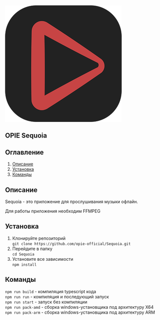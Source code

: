 
![ico](assets/images/sequoia_icon_1.png)

OPIE Sequoia
---
## Оглавление
1. [Описание](#описание)
2. [Установка](#установка)
2. [Команды](#команды)



## Описание
Sequoia - это приложение для прослушивания музыки офлайн.<br> 

Для работы приложения необходим FFMPEG


## Установка
1. Клонируйте репозиторий<br>
   ```git clone https://github.com/opie-official/Sequoia.git```
2. Перейдите в папку<br>
   ```cd Sequoia```
3. Установите все зависимости<br>
   ```npm install```

## Команды

```npm run build``` - компиляция typescript кода<br>
```npm run run``` - компиляция и последующий запуск<br>
```npm run start``` - запуск без компиляции<br>
```npm run pack-amd``` - сборка windows-установщика под архитектуру X64<br>
```npm run pack-arm``` - сборка windows-установщика под архитектуру ARM<br>